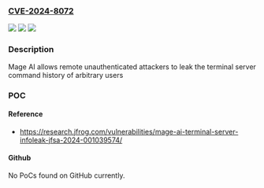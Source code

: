 ### [CVE-2024-8072](https://cve.mitre.org/cgi-bin/cvename.cgi?name=CVE-2024-8072)
![](https://img.shields.io/static/v1?label=Product&message=n%2Fa&color=blue)
![](https://img.shields.io/static/v1?label=Version&message=n%2Fa&color=blue)
![](https://img.shields.io/static/v1?label=Vulnerability&message=n%2Fa&color=brighgreen)

### Description

Mage AI allows remote unauthenticated attackers to leak the terminal server command history of arbitrary users

### POC

#### Reference
- https://research.jfrog.com/vulnerabilities/mage-ai-terminal-server-infoleak-jfsa-2024-001039574/

#### Github
No PoCs found on GitHub currently.

